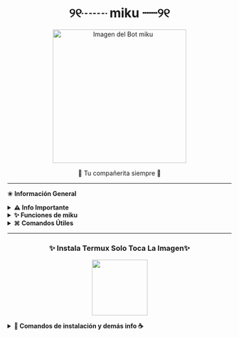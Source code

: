 <h1 align="center">୨୧┈┈ miku ┈┈୨୧</h1>
<p align="center"><img src="https://files.catbox.moe/elx34q.jpg" alt="Imagen del Bot miku" width="300px"></p>
<p align="center">🌸 Tu compañerita siempre 🌸</p>

---

❀ **Información General**

<details>
  <summary><b> ⚠️ Info Importante</b></summary>
  Este bot es un desarrollo independiente y NO está afiliado con WhatsApp Inc.  
  WhatsApp es una marca registrada de WhatsApp LLC.
</details>

<details>
  <summary><b> ✨ Funciones de miku</b></summary>
  
  *miku* está en constante evolución. Si encuentras errores, avisa al creador para mejorarlo.

  ✿ *Funciones destacadas*:
  - [x] Mensajes de bienvenida y despedida personalizados  
  - [x] Protección de grupo: antilink, antidelete, antifake  
  - [x] SubBots multiusuario  
  - [x] Juegos divertidos (RPG, verdad o reto, adivinanzas)  
  - [x] Chatbot estilo IA (Simsimi, GPT)  
  - [x] Sistema de economía con tienda  
  - [x] Menús personalizables y perfiles bonitos  
  - [x] Herramientas para admins  
  - [x] Conversión de stickers, audio, imágenes  
  - [x] Descargas de YouTube, Spotify, TikTok y más  
  - [x] Comandos +18 (activables)  
  - [ ] Comandos con botones interactivos  

</details>

<details>
  <summary><b> ⌘ Comandos Útiles</b></summary>

  ✦ *Info básica*  
  - `.ping`  
  - `.infobot`  
  - `.estado`  

  ✦ *Descargas*  
  - `.play`  
  - `.ytmp3` / `.ytmp4`  
  - `.spotify` / `.tiktok` / `.pinterest`  

  ✦ *Grupos*  
  - `.welcome on/off`  
  - `.antilink on/off`  
  - `.kick @user`  
  - `.linkgc`  
  - `.invocar`  

  ✦ *Diversión y Juegos*  
  - `.ppt`  
  - `.verdad` / `.reto`  
  - `.tictactoe` / `.mates` / `.adivinanza`  

  ✦ *IA y Chatbot*  
  - `.simi on/off`  
  - `.ia`  
  - `.dalle`  

  ✦ *Economía y RPG*  
  - `.reg` / `.perfil`  
  - `.trabajar` / `.aventura`  
  - `.work` / `.crime`

  ✦ *Stickers y Media*  
  - `.sticker`  
  - `.toimg` / `.tomp3`  
  - `.robar`  

  ✦ *Propietario*  
  - `.reiniciar`  
  - `.actualizar`  
  - `.bcgc` / `.addowner`  
</details>

---

<h3 align="center">✨ Instala Termux Solo Toca La Imagen✨</h3>

<a href="https://www.mediafire.com/file/llugt4zgj7g3n3u/com.termux_1020.apk/file">
  <p align="center"><img src="https://qu.ax/finc.jpg" height="125px"></p>
</a>

<details>
  <summary><b> 💾 Comandos de instalación y demás info ☕</b></summary>

<details> 
  
  <summary><b> ✎ Haz clic para ver los comandos </b></summary>

### **🌸 Instalación por termux :D**
> Nota: Copie y pegue los comandos en termux uno por uno.
```bash
termux-setup-storage
```

```bash
apt update && apt upgrade && pkg install -y git nodejs ffmpeg imagemagick yarn
```

```bash
git clone https://github.com/Ado926/MaiBot.git && cd MaiBot
```

```bash
yarn install
```

```bash
npm install
```

```bash
npm update
```

```bash
npm start
```

> Si aparece (Y/I/N/O/D/Z) [default=N] ? use la letra "y" + "ENTER" para continuar con la instalación

### **🌹 Activar en caso de detenerse en termux 🙈**

> Si después de instalar el bot en Termux se detiene (pantalla en blanco, pérdida de conexión a Internet, reinicio del dispositivo), sigue estos pasos:

❒ Abre Termux y navega al directorio del bot:
   
   ```bash
    cd MaiBot
   ```

❒ Inicia el bot nuevamente:
  
   ```bash
    npm start
   ```

### **Quieres Volverte owner del Bot? 🍀**

> Si después de instalar el bot en Termux y iniciar la session del bot (deseas poner tu número es la lista de owner pon este comando:

   ```bash
    cd MaiBot && nano settings.js
   ```

</details>

### **`➮ Enlaces útiles 💚`**

<details>
 <summary><b> 🜸 Enlaces Oficiales </b></summary>

 * Canal Oficial  [`Clickea 🤘`](https://whatsapp.com/channel/0029VbBGSpEGehEJK1e3Cu2L)
* Grupo Oficial [`Click Aqui 👻`](https://chat.whatsapp.com/GBcSWbfm3JO1HhmbdbnrsH)
* Comunidad Oficial [`Click aca 🐻‍❄️`](https://chat.whatsapp.com/KqkJwla1aq1LgaPiuFFtEY)
</details>

<details>
<summary><b> ✰ Contácto</b></summary>

* WhatsApp: [`Aquí`](https:/Wa.me/50493732693)

</details>

---

✧ **SKY-ULTRA-PLUS HOST 🌺** ✧

<a href="https://dash.skyultraplus.com/home">
<img src="https://qu.ax/zFzXF.png" height="125px">
</a>

---

ᥫ💚 **Propietario**

<a href="https://github.com/Ado926">
<img src="https://github.com/Ado926.png" width="130" height="130" alt="Ado926"/>
</a>
  
